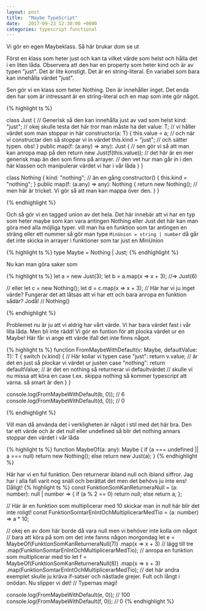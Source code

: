```yaml
---
layout: post
title:  "Maybe TypeScript"
date:   2017-09-23 12:30:00 +0000
categories: typescript functional
---
```


Vi gör en egen Maybeklass. Så här brukar dom se ut

Först en klass som heter just och kan ta vilket värde som helst och hålla det i en liten låda. Observera att den har en property som heter kind och är av typen "just". Det är lite konstigt. Det är en string-literal. En variabel som bara kan innehålla värdet "just".

Sen gör vi en klass som heter Nothing. Den är innehåller inget. Det enda den har som är intressant är en string-literal och en map som inte gör något.

{% highlight ts %}

class Just<T> { // Generisk så den kan innehålla just av vad som helst
  kind: "just"; // okej skulle testa det här tror man måste ha det
  value: T; // vi håller värdet som man stoppar in här
  constructor(a: T) {
    this.value = a; // och när vi constructar den så stoppar vi in värdet
    this.kind = "just"; // och sätter typen. obs!
  }
  public map(f: (a:any) => any): Just<T> {
    // sen gör vi så att man kan anropa map på den
    return new Just(f(this.value)); // det här är en mer generisk map än den som finns på arrayer.
    // den vet hur man går in i den här klassen och manipulerar värdet vi har i vår låda
  }
}

class Nothing {
  kind: "nothing"; // än en gång
  constructor() {
    this.kind = "nothing";
  }
  public map(f: (a:any) => any): Nothing {
    return new Nothing(); // men här är tricket. Vi gör så att man kan mappa över den.
  }
}

{% endhighlight %}


Och så gör vi en tagged union av det hela. Det här innebär att vi har en typ som heter maybe som kan vara antingen Nothing eller Just det här kan man göra med alla möjliga typer. vill man ha en funktion som tar antingen en sträng eller ett nummer så gör man type `MinUnion = string | number` då går det inte skicka in arrayer i funktioner som tar just en MinUnion

{% highlight ts %}
type Maybe<T> = Nothing | Just<T>;
{% endhighlight %}


Nu kan man göra saker som

{% highlight ts %}
let a = new Just(3);
let b = a.map(x => x + 3);
//=> Just(6)

// eller
let c = new Nothing();
let d = c.map(x => x + 3);
// Här har vi ju inget värde? Fungerar det att låtsas att vi har ett och bara anropa en funktion sådär? Jodå!
// Nothing()

{% endhighlight %}

Problemet nu är ju att vi aldrig har vårt värde. Vi har bara värdet fast i vår lilla låda. Men bli inte rädd! Vi gör en funtion för att plocka värdet ur en Maybe! Här får vi ange ett värde ifall det inte finns något.

{% highlight ts %}
function FromMaybeWithDefault<T>(v: Maybe<T>, defaultValue: T): T {
  switch (v.kind) { // Här kollar vi typen
    case "just":
      return v.value; // är det en just så plockar vi värdet ur justen
    case "nothing":
      return defaultValue; // är det en nothing så returnerar vi defaultvärdet
    // skulle vi nu missa att köra en case t.ex. skippa nothing så kommer typescript att varna. så smart är den
  }
}

console.log(FromMaybeWithDefault(b, 0));
// 6
console.log(FromMaybeWithDefault(d, 0));
// 0

{% endhighlight %}

Vill man då använda det i verkligheten är något i stil med det här bra. Den tar ett värde och är det null eller undefined så blir det nothing annars stoppar den värdet i vår låda

{% highlight ts %}
function MaybeOf<T>(a: any): Maybe<T> {
  if (a === undefined || a === null) return new Nothing();
  else return new Just(a);
}
{% endhighlight %}

Här har vi en ful funktion. Den returnerar ibland null och ibland siffror. Jag har i alla fall varit nog snäll och berättat det men det behövs ju inte ens! Dåligt!
{% highlight ts %}
const FunktionSomKanReturneraNull = (a: number): null | number => {
  if (a % 2 == 0) return null;
  else return a;
};

// Här är en funktion som multiplicerar med 10 skickar man in null här blir det inte roligt!
const FunktionSomtarEnIntOchMultiplicerarMedTio = (a: number) => a * 10;

// okej en av dom här borde då vara null men vi behöver inte kolla om något
// bara att köra på som om det inte fanns någon morgondag
let e = MaybeOf(FunktionSomKanReturneraNull(7))
  .map(x => x + 3) // lägg till tre
  .map(FunktionSomtarEnIntOchMultiplicerarMedTio); // anropa en funktion som multiplicerar med tio
let f = MaybeOf(FunktionSomKanReturneraNull(8))
  .map(x => x + 3)
  .map(FunktionSomtarEnIntOchMultiplicerarMedTio);
// det här andra exemplet skulle ju kräva if-satser och nästlade grejer. Fult och långt i onödan. Nu slipper vi det!
// Typernas magi!

console.log(FromMaybeWithDefault(e, 0));
// 100
console.log(FromMaybeWithDefault(f, 0));
// 0
{% endhighlight %}